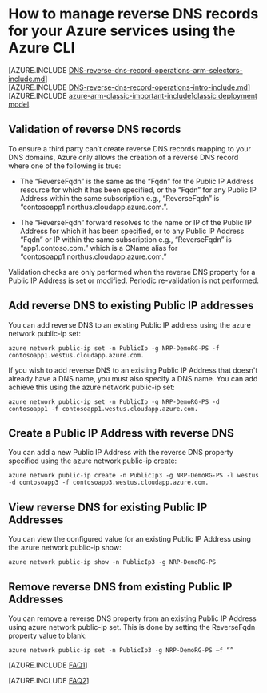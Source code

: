 <properties
   pageTitle="Manage reverse DNS records for your Azure services using Azure CLI | Microsoft Azure"
   description="How to manage reverse DNS records or PTR records for Azure services using the Azure CLI in Resource Manager"
   services="DNS"
   documentationCenter="na"
   authors="s-malone"
   manager="carmonm"
   editor=""
   tags="azure-resource-manager"
/>
<tags
   ms.service="DNS"
   ms.devlang="na"
   ms.topic="article"
   ms.tgt_pltfrm="na"
   ms.workload="infrastructure-services"
   ms.date="10/28/2016"
   ms.author="smalone" />

# <a name="how-to-manage-reverse-dns-records-for-your-azure-services-using-the-azure-cli"></a>How to manage reverse DNS records for your Azure services using the Azure CLI

[AZURE.INCLUDE [DNS-reverse-dns-record-operations-arm-selectors-include.md](../../includes/dns-reverse-dns-record-operations-arm-selectors-include.md)]
<BR>
[AZURE.INCLUDE [DNS-reverse-dns-record-operations-intro-include.md](../../includes/dns-reverse-dns-record-operations-intro-include.md)]
<BR>
[AZURE.INCLUDE [azure-arm-classic-important-include](../../includes/learn-about-deployment-models-rm-include.md)][classic deployment model](dns-reverse-dns-record-operations-classic-ps.md).

## <a name="validation-of-reverse-dns-records"></a>Validation of reverse DNS records
To ensure a third party can’t create reverse DNS records mapping to your DNS domains, Azure only allows the creation of a reverse DNS record where one of the following is true:

- The “ReverseFqdn” is the same as the “Fqdn” for the Public IP Address resource for which it has been specified, or the “Fqdn” for any Public IP Address within the same subscription e.g., “ReverseFqdn” is “contosoapp1.northus.cloudapp.azure.com.”.

- The “ReverseFqdn” forward resolves to the name or IP of the Public IP Address for which it has been specified, or to any Public IP Address “Fqdn” or IP within the same subscription e.g., “ReverseFqdn” is “app1.contoso.com.” which is a CName alias for “contosoapp1.northus.cloudapp.azure.com.”

Validation checks are only performed when the reverse DNS property for a Public IP Address is set or modified. Periodic re-validation is not performed.

## <a name="add-reverse-dns-to-existing-public-ip-addresses"></a>Add reverse DNS to existing Public IP addresses
You can add reverse DNS to an existing Public IP address using the azure network public-ip set:

    azure network public-ip set -n PublicIp -g NRP-DemoRG-PS -f contosoapp1.westus.cloudapp.azure.com.

If you wish to add reverse DNS to an existing Public IP Address that doesn't already have a DNS name, you must also specify a DNS name. You can add achieve this using the azure network public-ip set:

    azure network public-ip set -n PublicIp -g NRP-DemoRG-PS -d contosoapp1 -f contosoapp1.westus.cloudapp.azure.com.

## <a name="create-a-public-ip-address-with-reverse-dns"></a>Create a Public IP Address with reverse DNS
You can add a new Public IP Address with the reverse DNS property specified using the azure network public-ip create:

    azure network public-ip create -n PublicIp3 -g NRP-DemoRG-PS -l westus -d contosoapp3 -f contosoapp3.westus.cloudapp.azure.com.

## <a name="view-reverse-dns-for-existing-public-ip-addresses"></a>View reverse DNS for existing Public IP Addresses
You can view the configured value for an existing Public IP Address using the azure network public-ip show:

    azure network public-ip show -n PublicIp3 -g NRP-DemoRG-PS

## <a name="remove-reverse-dns-from-existing-public-ip-addresses"></a>Remove reverse DNS from existing Public IP Addresses
You can remove a reverse DNS property from an existing Public IP Address using azure network public-ip set. This is done by setting the ReverseFqdn property value to blank:

    azure network public-ip set -n PublicIp3 -g NRP-DemoRG-PS –f “”

[AZURE.INCLUDE [FAQ1](../../includes/dns-reverse-dns-record-operations-faq-host-own-arpa-zone-include.md)]

[AZURE.INCLUDE [FAQ2](../../includes/dns-reverse-dns-record-operations-faq-arm-include.md)]
